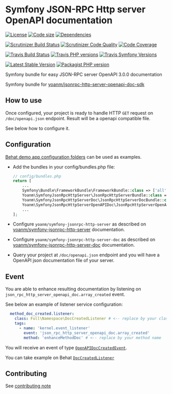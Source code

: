 # Symfony JSON-RPC Http server OpenAPI documentation
[![License](https://img.shields.io/github/license/yoanm/symfony-jsonrpc-http-server-openapi-doc.svg)](https://github.com/yoanm/symfony-jsonrpc-http-server-openapi-doc) [![Code size](https://img.shields.io/github/languages/code-size/yoanm/symfony-jsonrpc-http-server-openapi-doc.svg)](https://github.com/yoanm/symfony-jsonrpc-http-server-openapi-doc) [![Dependencies](https://img.shields.io/librariesio/github/yoanm/symfony-jsonrpc-http-server-openapi-doc.svg)](https://libraries.io/packagist/yoanm%2Fsymfony-jsonrpc-http-server-openapi-doc)

[![Scrutinizer Build Status](https://img.shields.io/scrutinizer/build/g/yoanm/symfony-jsonrpc-http-server-openapi-doc.svg?label=Scrutinizer&logo=scrutinizer)](https://scrutinizer-ci.com/g/yoanm/symfony-jsonrpc-http-server-openapi-doc/build-status/master) [![Scrutinizer Code Quality](https://img.shields.io/scrutinizer/g/yoanm/symfony-jsonrpc-http-server-openapi-doc/master.svg?logo=scrutinizer)](https://scrutinizer-ci.com/g/yoanm/symfony-jsonrpc-http-server-openapi-doc/?branch=master) [![Code Coverage](https://img.shields.io/scrutinizer/coverage/g/yoanm/symfony-jsonrpc-http-server-openapi-doc/master.svg?logo=scrutinizer)](https://scrutinizer-ci.com/g/yoanm/symfony-jsonrpc-http-server-openapi-doc/?branch=master)

[![Travis Build Status](https://img.shields.io/travis/com/yoanm/symfony-jsonrpc-http-server-openapi-doc/master.svg?label=Travis&logo=travis)](https://travis-ci.com/yoanm/symfony-jsonrpc-http-server-openapi-doc) [![Travis PHP versions](https://img.shields.io/travis/com/php-v/yoanm/symfony-jsonrpc-http-server-openapi-doc.svg?logo=travis)](https://php.net/) [![Travis Symfony Versions](https://img.shields.io/badge/Symfony-v3%20%2F%20v4-8892BF.svg?logo=travis)](https://symfony.com/)

[![Latest Stable Version](https://img.shields.io/packagist/v/yoanm/symfony-jsonrpc-http-server-openapi-doc.svg)](https://packagist.org/packages/yoanm/symfony-jsonrpc-http-server-openapi-doc) [![Packagist PHP version](https://img.shields.io/packagist/php-v/yoanm/symfony-jsonrpc-http-server-openapi-doc.svg)](https://packagist.org/packages/yoanm/symfony-jsonrpc-http-server-openapi-doc)

Symfony bundle for easy JSON-RPC server OpenAPI 3.0.0 documentation

Symfony bundle for [yoanm/jsonrpc-http-server-openapi-doc-sdk](https://github.com/yoanm/php-jsonrpc-http-server-openapi-doc-sdk)

## How to use

Once configured, your project is ready to handle HTTP `GET` request on `/doc/openapi.json` endpoint. Result will be a openapi compatible file.

See below how to configure it.

## Configuration

[Behat demo app configuration folders](./features/demo_app) can be used as examples.

 - Add the bundles in your config/bundles.php file:
   ```php
   // config/bundles.php
   return [
       ...
       Symfony\Bundle\FrameworkBundle\FrameworkBundle::class => ['all' => true],
       Yoanm\SymfonyJsonRpcHttpServer\JsonRpcHttpServerBundle::class => ['all' => true],
       Yoanm\SymfonyJsonRpcHttpServerDoc\JsonRpcHttpServerDocBundle::class => ['all' => true],
       Yoanm\SymfonyJsonRpcHttpServerOpenAPIDoc\JsonRpcHttpServerOpenAPIDocBundle::class => ['all' => true],
       ...
   ];
   ```
   
 - Configure `yoanm/symfony-jsonrpc-http-server` as described on [yoanm/symfony-jsonrpc-http-server](https://github.com/yoanm/symfony-jsonrpc-http-server) documentation.
 
 - Configure `yoanm/symfony-jsonrpc-http-server-doc` as described on [yoanm/symfony-jsonrpc-http-server-doc](https://github.com/yoanm/symfony-jsonrpc-http-server-doc) documentation.
 
 - Query your project at `/doc/openapi.json` endpoint and you will have a OpenAPI json documentation file of your server.

## Event

You are able to enhance resulting documentation by listening on `json_rpc_http_server_openapi_doc.array_created` event.

See below an example of listener service configuration:
```yaml
  method_doc_created.listener:
    class: Full\Namespace\DocCreatedListener # <-- replace by your class name
    tags:
      - name: 'kernel.event_listener'
        event: 'json_rpc_http_server_openapi_doc.array_created'
        method: 'enhanceMethodDoc' # <-- replace by your method name
``` 

You will receive an event of type [`OpenAPIDocCreatedEvent`](./src/Event/OpenAPIDocCreatedEvent.php).

You can take example on Behat [`DocCreatedListener`](./features/demo_app/src/Listener/DocCreatedListener.php)   

## Contributing
See [contributing note](./CONTRIBUTING.md)
